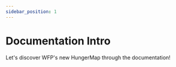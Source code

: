 ```yaml
---
sidebar_position: 1
---
```


# Documentation Intro

Let's discover WFP's new HungerMap through the documentation!
